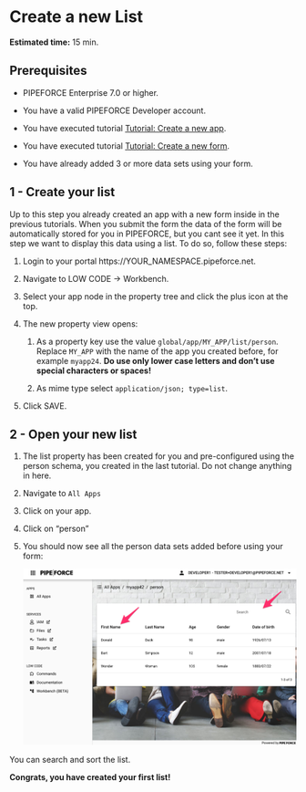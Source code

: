 # Create a new List

**Estimated time:** 15 min.

## Prerequisites

*   PIPEFORCE Enterprise 7.0 or higher.
    
*   You have a valid PIPEFORCE Developer account.
    
*   You have executed tutorial [Tutorial: Create a new app](https://pipeforce.github.io/docs/tutorials/beginner/create-app).
    
*   You have executed tutorial [Tutorial: Create a new form](https://pipeforce.github.io/docs/tutorials/beginner/create-form).
    
*   You have already added 3 or more data sets using your form.
    

## 1 - Create your list

Up to this step you already created an app with a new form inside in the previous tutorials. When you submit the form the data of the form will be automatically stored for you in PIPEFORCE, but you cant see it yet. In this step we want to display this data using a list. To do so, follow these steps:

1.  Login to your portal https://YOUR\_NAMESPACE.pipeforce.net.
    
2.  Navigate to LOW CODE → Workbench.
    
3.  Select your app node in the property tree and click the plus icon at the top.
    
4.  The new property view opens:
    
    1.  As a property key use the value `global/app/MY_APP/list/person`. Replace `MY_APP` with the name of the app you created before, for example `myapp24`. **Do use only lower case letters and don’t use special characters or spaces!**
        
    2.  As mime type select `application/json; type=list`.
        
5.  Click SAVE.
    

## 2 - Open your new list

1.  The list property has been created for you and pre-configured using the person schema, you created in the last tutorial. Do not change anything in here.
    
2.  Navigate to `All Apps`
    
3.  Click on your app.
    
4.  Click on “person”
    
5.  You should now see all the person data sets added before using your form:  
    
    ![](../../img/grafik-20210720-142349.png)

You can search and sort the list.

**Congrats, you have created your first list!**

